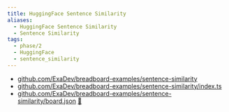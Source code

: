 ```yaml
---
title: HuggingFace Sentence Similarity
aliases:
  - HuggingFace Sentence Similarity
  - Sentence Similarity
tags:
  - phase/2
  - HuggingFace
  - sentence_similarity
---
```


- [github.com/ExaDev/breadboard-examples/sentence-similarity](https://github.com/ExaDev/breadboard-examples/blob/main/src/examples/sentence-similarity)
- [github.com/ExaDev/breadboard-examples/sentence-similarity/index.ts](https://github.com/ExaDev/breadboard-examples/blob/main/src/examples/sentence-similarity/index.ts)
- [github.com/ExaDev/breadboard-examples/sentence-similarity/board.json](https://github.com/ExaDev/breadboard-examples/blob/main/src/examples/sentence-similarity/board.json) [🔗](https://breadboard-ai.web.app/?mode=list&board=https://raw.githubusercontent.com/ExaDev/breadboard-examples/main/src/examples/sentence-similarity/board.json)
